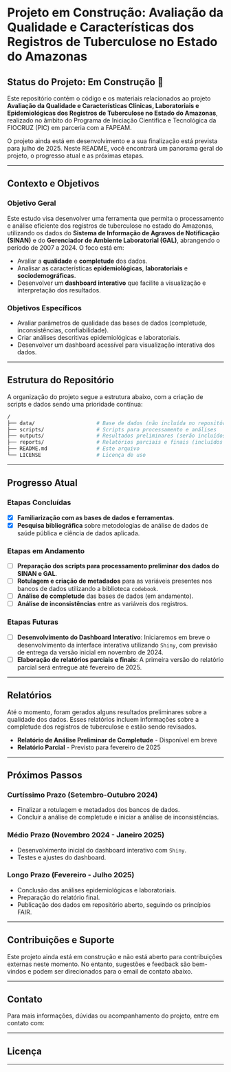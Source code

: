 # Projeto em Construção: Avaliação da Qualidade e Características dos Registros de Tuberculose no Estado do Amazonas

## Status do Projeto: Em Construção 🚧

Este repositório contém o código e os materiais relacionados ao projeto **Avaliação da Qualidade e Características Clínicas, Laboratoriais e Epidemiológicas dos Registros de Tuberculose no Estado do Amazonas**, realizado no âmbito do Programa de Iniciação Científica e Tecnológica da FIOCRUZ (PIC) em parceria com a FAPEAM.

O projeto ainda está em desenvolvimento e a sua finalização está prevista para julho de 2025. Neste README, você encontrará um panorama geral do projeto, o progresso atual e as próximas etapas.

---

## Contexto e Objetivos

### Objetivo Geral
Este estudo visa desenvolver uma ferramenta que permita o processamento e análise eficiente dos registros de tuberculose no estado do Amazonas, utilizando os dados do **Sistema de Informação de Agravos de Notificação (SINAN)** e do **Gerenciador de Ambiente Laboratorial (GAL)**, abrangendo o período de 2007 a 2024. O foco está em:

- Avaliar a **qualidade** e **completude** dos dados.
- Analisar as características **epidemiológicas**, **laboratoriais** e **sociodemográficas**.
- Desenvolver um **dashboard interativo** que facilite a visualização e interpretação dos resultados.

### Objetivos Específicos
- Avaliar parâmetros de qualidade das bases de dados (completude, inconsistências, confiabilidade).
- Criar análises descritivas epidemiológicas e laboratoriais.
- Desenvolver um dashboard acessível para visualização interativa dos dados.

---

## Estrutura do Repositório

A organização do projeto segue a estrutura abaixo, com a criação de scripts e dados sendo uma prioridade contínua:

```bash
/
├── data/                    # Base de dados (não incluída no repositório por confidencialidade)
├── scripts/                 # Scripts para processamento e análises
├── outputs/                 # Resultados preliminares (serão incluídos ao longo do desenvolvimento)
├── reports/                 # Relatórios parciais e finais (incluídos conforme forem concluídos)
├── README.md                # Este arquivo
└── LICENSE                  # Licença de uso
```

---

## Progresso Atual

### Etapas Concluídas
- [x] **Familiarização com as bases de dados e ferramentas**.
- [x] **Pesquisa bibliográfica** sobre metodologias de análise de dados de saúde pública e ciência de dados aplicada.

### Etapas em Andamento
- [ ] **Preparação dos scripts para processamento preliminar dos dados do SINAN e GAL**.
- [ ] **Rotulagem e criação de metadados** para as variáveis presentes nos bancos de dados utilizando a biblioteca `codebook`.
- [ ] **Análise de completude** das bases de dados (em andamento).
- [ ] **Análise de inconsistências** entre as variáveis dos registros.

### Etapas Futuras
- [ ] **Desenvolvimento do Dashboard Interativo**: Iniciaremos em breve o desenvolvimento da interface interativa utilizando `Shiny`, com previsão de entrega da versão inicial em novembro de 2024.
- [ ] **Elaboração de relatórios parciais e finais**: A primeira versão do relatório parcial será entregue até fevereiro de 2025.

---

## Relatórios

Até o momento, foram gerados alguns resultados preliminares sobre a qualidade dos dados. Esses relatórios incluem informações sobre a completude dos registros de tuberculose e estão sendo revisados.

- **Relatório de Análise Preliminar de Completude** - Disponível em breve
- **Relatório Parcial** - Previsto para fevereiro de 2025

---

## Próximos Passos

### Curtíssimo Prazo (Setembro-Outubro 2024)
- Finalizar a rotulagem e metadados dos bancos de dados.
- Concluir a análise de completude e iniciar a análise de inconsistências.

### Médio Prazo (Novembro 2024 - Janeiro 2025)
- Desenvolvimento inicial do dashboard interativo com `Shiny`.
- Testes e ajustes do dashboard.

### Longo Prazo (Fevereiro - Julho 2025)
- Conclusão das análises epidemiológicas e laboratoriais.
- Preparação do relatório final.
- Publicação dos dados em repositório aberto, seguindo os princípios FAIR.

---

## Contribuições e Suporte

Este projeto ainda está em construção e não está aberto para contribuições externas neste momento. No entanto, sugestões e feedback são bem-vindos e podem ser direcionados para o email de contato abaixo.

---

## Contato

Para mais informações, dúvidas ou acompanhamento do projeto, entre em contato com:


---

## Licença


---
